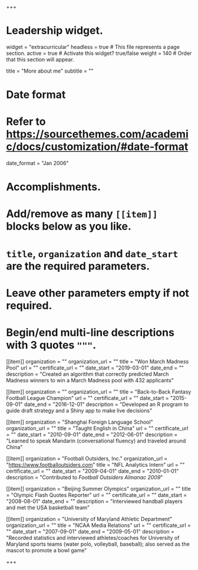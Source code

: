 +++
# Leadership widget.
widget = "extracurricular"
headless = true  # This file represents a page section.
active = true  # Activate this widget? true/false
weight = 140  # Order that this section will appear.

title = "More about me"
subtitle = ""

# Date format
#   Refer to https://sourcethemes.com/academic/docs/customization/#date-format
date_format = "Jan 2006"

# Accomplishments.
#   Add/remove as many `[[item]]` blocks below as you like.
#   `title`, `organization` and `date_start` are the required parameters.
#   Leave other parameters empty if not required.
#   Begin/end multi-line descriptions with 3 quotes `"""`.

[[item]]
  organization = ""
  organization_url = ""
  title = "Won March Madness Pool"
  url = ""
  certificate_url = ""
  date_start = "2019-03-01"
  date_end = ""
  description = "Created an algorithm that correctly predicted March Madness winners to win a March Madness pool with 432 applicants"

[[item]]
  organization = ""
  organization_url = ""
  title = "Back-to-Back Fantasy Football League Champion"
  url = ""
  certificate_url = ""
  date_start = "2015-09-01"
  date_end = "2016-12-01"
  description = "Developed an R program to guide draft strategy and a Shiny app to make live decisions"
  
[[item]]
  organization = "Shanghai Foreign Language School"
  organization_url = ""
  title = "Taught English in China"
  url = ""
  certificate_url = ""
  date_start = "2010-09-01"
  date_end = "2012-06-01"
  description = "Learned to speak Mandarin (conversational fluency) and traveled around China"

[[item]]
  organization = "Football Outsiders, Inc."
  organization_url = "https://www.footballoutsiders.com"
  title = "NFL Analytics Intern"
  url = ""
  certificate_url = ""
  date_start = "2009-04-01"
  date_end = "2010-01-01"
  description = "Contributed to *Football Outsiders Almanac 2009*"

[[item]]
  organization = "Beijing Summer Olympics"
  organization_url = ""
  title = "Olympic Flash Quotes Reporter"
  url = ""
  certificate_url = ""
  date_start = "2008-08-01"
  date_end = ""
  description = "Interviewed handball players and met the USA basketball team"

[[item]]
  organization = "University of Maryland Athletic Department"
  organization_url = ""
  title = "NCAA Media Relations"
  url = ""
  certificate_url = ""
  date_start = "2007-09-01"
  date_end = "2009-05-01"
  description = "Recorded statistics and interviewed athletes/coaches for University of Maryland sports teams (water polo, volleyball, baseball); also served as the mascot to promote a bowl game"

+++
